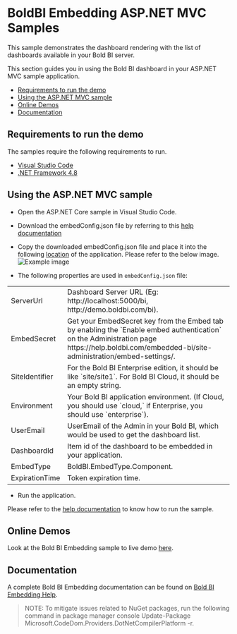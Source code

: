 # BoldBI Embedding ASP.NET MVC Samples

 This sample demonstrates the dashboard rendering with the list of dashboards available in your Bold BI server.

This section guides you in using the Bold BI dashboard in your ASP.NET MVC sample application.

 * [Requirements to run the demo](#requirements-to-run-the-demo)
 * [Using the ASP.NET MVC sample](#using-the-asp.net-mvc-samples)
 * [Online Demos](#online-demos)
 * [Documentation](#documentation)

 ## Requirements to run the demo

The samples require the following requirements to run.

 * [Visual Studio Code](https://code.visualstudio.com/download)
 * [.NET Framework 4.8](https://dotnet.microsoft.com/en-us/download/dotnet-framework)

 ## Using the ASP.NET MVC sample
 
 * Open the ASP.NET Core sample in Visual Studio Code.

 * Download the embedConfig.json file by referring to this [help documentation](https://help.boldbi.com/cloud-bi/site-administration/embed-settings/)

 * Copy the downloaded embedConfig.json file and place it into the following [location](https://github.com/boldbi/aspnet-core-sample/tree/master/BoldBI.Embed.Sample/BoldBI.Embed.Sample) of the application. Please refer to the below image.
![Example image](https://user-images.githubusercontent.com/91586758/236446545-8fee653c-4239-49c3-87a1-7d2477681aac.png)
 
 * The following properties are used in `embedConfig.json` file:

<meta charset="utf-8"/>
<table>
  <tbody>
    <tr>
        <td align="left">ServerUrl</td>
        <td align="left">Dashboard Server URL (Eg: http://localhost:5000/bi, http://demo.boldbi.com/bi).</td>
    </tr>
    <tr>
        <td align="left">EmbedSecret</td>
        <td align="left">Get your EmbedSecret key from the Embed tab by enabling the `Enable embed authentication` on the Administration page https://help.boldbi.com/embedded-bi/site-administration/embed-settings/.</td>
    </tr>
    <tr>
        <td align="left">SiteIdentifier</td>
        <td align="left">For the Bold BI Enterprise edition, it should be like `site/site1`. For Bold BI Cloud, it should be an empty string.</td>
    </tr>
    <tr>
        <td align="left">Environment</td>
        <td align="left">Your Bold BI application environment. (If Cloud, you should use `cloud,` if Enterprise, you should use `enterprise`).</td>
    </tr>
    <tr>
        <td align="left">UserEmail</td>
        <td align="left">UserEmail of the Admin in your Bold BI, which would be used to get the dashboard list.</td>
    </tr>
    <tr>
        <td align="left">DashboardId</td>
        <td align="left">Item id of the dashboard to be embedded in your application.</td>
    </tr>
    <tr>
        <td align="left">EmbedType</td>
        <td align="left">BoldBI.EmbedType.Component.</td>
    </tr>
    <tr>
        <td align="left">ExpirationTime</td>
        <td align="left">Token expiration time.</td>
    </tr>
  </tbody>
</table>

 * Run the application.


Please refer to the [help documentation](https://help.boldbi.com/embedded-bi/javascript-based/samples/v3.3.40-or-later/asp-net-mvc/#how-to-run-the-sample) to know how to run the sample.

## Online Demos

Look at the Bold BI Embedding sample to live demo [here](https://samples.boldbi.com/embed).

## Documentation

A complete Bold BI Embedding documentation can be found on [Bold BI Embedding Help](https://help.boldbi.com/embedded-bi/javascript-based/).

> NOTE:  To mitigate issues related to NuGet packages, run the following command in package manager console Update-Package Microsoft.CodeDom.Providers.DotNetCompilerPlatform -r.